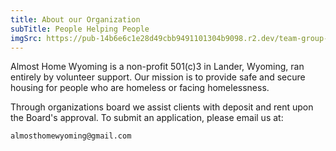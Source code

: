 ```yaml
---
title: About our Organization
subTitle: People Helping People
imgSrc: https://pub-14b6e6c1e28d49cbb9491101304b9098.r2.dev/team-group-photo.png
---
```

Almost Home Wyoming is a non-profit 501(c)3 in Lander, Wyoming, ran entirely by volunteer support. Our mission is to provide safe and secure housing for people who are homeless or facing homelessness.

Through organizations board we assist clients with deposit and rent upon the Board's approval. To submit an application, please email us at:

`almosthomewyoming@gmail.com`